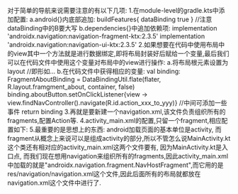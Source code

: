 对于简单的导航来说需要注意的有以下几项:
1.在module-level的gradle.kts中添加配置:
   a.android{}内底部追加:
       buildFeatures{ dataBinding true }   //注意dataBinding中的B要大写
   b.dependencies{}中追加依赖项:
       implementation 'androidx.navigation:navigation-fragment-ktx:2.3.5'
       implementation 'androidx.navigation:navigation-ui-ktx:2.3.5'
2.如果想要在代码中使用布局中的view其中一个方法就是进行数据绑定,即将布局封装好后赋给一个变量,最后我们可以在代码文件中使用这个变量对布局中的view进行操作:
   a.将布局根元素设置为layout   //即形如<layout><linearlayout>...</linearlayout></layout>
   b.在代码文件中获得相应的变量: val binding: FragmentAboutBinding = DataBindingUtil.flate(flater, R.layout.framgment_about, container, false)
                             binding.aboutButton.setOnClickListener{view -> view.findNavController().navigate(R.id.action_xxx_to_yyy)} //中间可添加一些事件
                             return binding
3.再就是要新建一个navigation.xml,该文件负责组织所有的fragments,配置Action等.
4.activity_main.xml的配置,只留一个fragment,相应配置如下:
    <fragment
              android:id="@+id/myNavHost"
              android:layout_width="match_parent"
              android:layout_height="match_parent"
              android:name="androidx.navigation.fragment.NavHostFragment"
              app:navGraph="@navigation/navigation"
              app:defaultNavHost="true" />
5.最重要的是思想上的东西:
android加载页面的基本单位是activity, 而fragment从概念上来说可以是组成activity的部分,所以不管怎么说MainActivity.kt这个类还有相对应的activity_main.xml这两个文件要有, 因为MainActivity.kt是入口点, 而我们现在想用navigation来组织所有的fragments,因此activity_main.xml中加载的就是"androidx.navigation.fragment.NavHostFragment",而它用的是res/navigation/navigation.xml这个文件,因此后面所有的布局就都放在navigation.xml这个文件中进行了.
